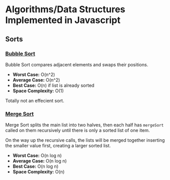 # Algorithms/Data Structures Implemented in Javascript

## Sorts

### [Bubble Sort](sorts/bubblesort.js)
Bubble Sort compares adjacent elements and swaps their positions.

* **Worst Case:** O(n^2)
* **Average Case:** O(n^2)
* **Best Case:** O(n) if list is already sorted
* **Space Complexity:** O(1)

Totally not an effecient sort.

### [Merge Sort](sorts/mergesort.js)
Merge Sort splits the main list into two halves, then each half has `mergeSort` called on them recursively until there is only a sorted list of one item.

On the way up the recursive calls, the lists will be merged together inserting the smaller value first, creating a larger sorted list.

* **Worst Case:** O(n log n)
* **Average Case:** O(n log n)
* **Best Case:** O(n log n)
* **Space Complexity:** O(n)